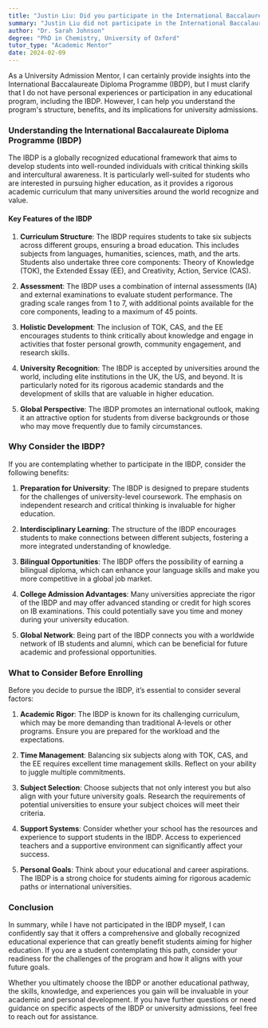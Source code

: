 ```yaml
---
title: "Justin Liu: Did you participate in the International Baccalaureate program?"
summary: "Justin Liu did not participate in the International Baccalaureate program but offers insights into its structure and benefits for university admissions."
author: "Dr. Sarah Johnson"
degree: "PhD in Chemistry, University of Oxford"
tutor_type: "Academic Mentor"
date: 2024-02-09
---
```


As a University Admission Mentor, I can certainly provide insights into the International Baccalaureate Diploma Programme (IBDP), but I must clarify that I do not have personal experiences or participation in any educational program, including the IBDP. However, I can help you understand the program's structure, benefits, and its implications for university admissions. 

### Understanding the International Baccalaureate Diploma Programme (IBDP)

The IBDP is a globally recognized educational framework that aims to develop students into well-rounded individuals with critical thinking skills and intercultural awareness. It is particularly well-suited for students who are interested in pursuing higher education, as it provides a rigorous academic curriculum that many universities around the world recognize and value.

#### Key Features of the IBDP

1. **Curriculum Structure**: The IBDP requires students to take six subjects across different groups, ensuring a broad education. This includes subjects from languages, humanities, sciences, math, and the arts. Students also undertake three core components: Theory of Knowledge (TOK), the Extended Essay (EE), and Creativity, Action, Service (CAS).

2. **Assessment**: The IBDP uses a combination of internal assessments (IA) and external examinations to evaluate student performance. The grading scale ranges from 1 to 7, with additional points available for the core components, leading to a maximum of 45 points.

3. **Holistic Development**: The inclusion of TOK, CAS, and the EE encourages students to think critically about knowledge and engage in activities that foster personal growth, community engagement, and research skills.

4. **University Recognition**: The IBDP is accepted by universities around the world, including elite institutions in the UK, the US, and beyond. It is particularly noted for its rigorous academic standards and the development of skills that are valuable in higher education.

5. **Global Perspective**: The IBDP promotes an international outlook, making it an attractive option for students from diverse backgrounds or those who may move frequently due to family circumstances.

### Why Consider the IBDP?

If you are contemplating whether to participate in the IBDP, consider the following benefits:

1. **Preparation for University**: The IBDP is designed to prepare students for the challenges of university-level coursework. The emphasis on independent research and critical thinking is invaluable for higher education.

2. **Interdisciplinary Learning**: The structure of the IBDP encourages students to make connections between different subjects, fostering a more integrated understanding of knowledge.

3. **Bilingual Opportunities**: The IBDP offers the possibility of earning a bilingual diploma, which can enhance your language skills and make you more competitive in a global job market.

4. **College Admission Advantages**: Many universities appreciate the rigor of the IBDP and may offer advanced standing or credit for high scores on IB examinations. This could potentially save you time and money during your university education.

5. **Global Network**: Being part of the IBDP connects you with a worldwide network of IB students and alumni, which can be beneficial for future academic and professional opportunities.

### What to Consider Before Enrolling

Before you decide to pursue the IBDP, it’s essential to consider several factors:

1. **Academic Rigor**: The IBDP is known for its challenging curriculum, which may be more demanding than traditional A-levels or other programs. Ensure you are prepared for the workload and the expectations.

2. **Time Management**: Balancing six subjects along with TOK, CAS, and the EE requires excellent time management skills. Reflect on your ability to juggle multiple commitments.

3. **Subject Selection**: Choose subjects that not only interest you but also align with your future university goals. Research the requirements of potential universities to ensure your subject choices will meet their criteria.

4. **Support Systems**: Consider whether your school has the resources and experience to support students in the IBDP. Access to experienced teachers and a supportive environment can significantly affect your success.

5. **Personal Goals**: Think about your educational and career aspirations. The IBDP is a strong choice for students aiming for rigorous academic paths or international universities.

### Conclusion

In summary, while I have not participated in the IBDP myself, I can confidently say that it offers a comprehensive and globally recognized educational experience that can greatly benefit students aiming for higher education. If you are a student contemplating this path, consider your readiness for the challenges of the program and how it aligns with your future goals. 

Whether you ultimately choose the IBDP or another educational pathway, the skills, knowledge, and experiences you gain will be invaluable in your academic and personal development. If you have further questions or need guidance on specific aspects of the IBDP or university admissions, feel free to reach out for assistance.
    